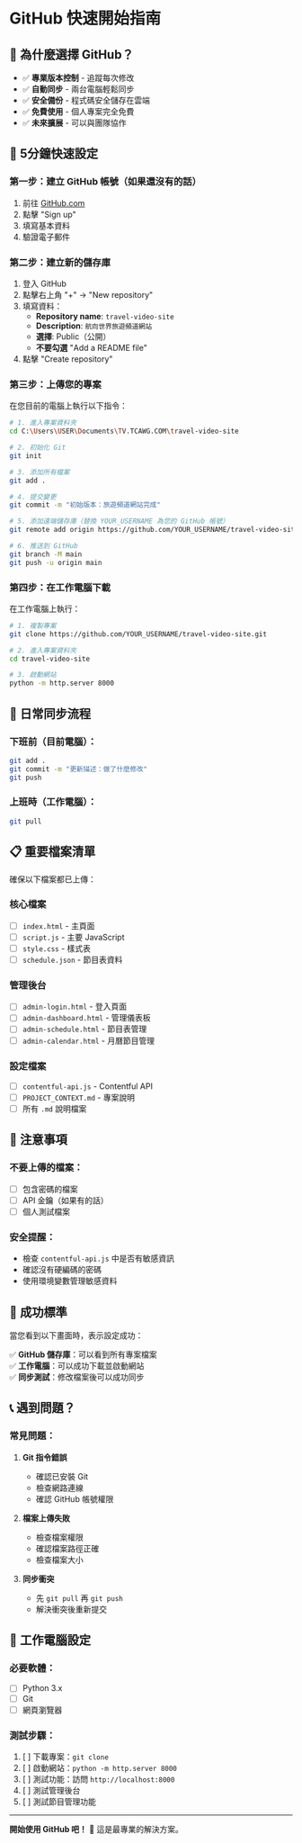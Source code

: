# GitHub 快速開始指南

## 🎯 為什麼選擇 GitHub？

- ✅ **專業版本控制** - 追蹤每次修改
- ✅ **自動同步** - 兩台電腦輕鬆同步
- ✅ **安全備份** - 程式碼安全儲存在雲端
- ✅ **免費使用** - 個人專案完全免費
- ✅ **未來擴展** - 可以與團隊協作

## 🚀 5分鐘快速設定

### 第一步：建立 GitHub 帳號（如果還沒有的話）

1. 前往 [GitHub.com](https://github.com)
2. 點擊 "Sign up"
3. 填寫基本資料
4. 驗證電子郵件

### 第二步：建立新的儲存庫

1. 登入 GitHub
2. 點擊右上角 "+" → "New repository"
3. 填寫資料：
   - **Repository name**: `travel-video-site`
   - **Description**: `航向世界旅遊頻道網站`
   - **選擇**: Public（公開）
   - **不要勾選** "Add a README file"
4. 點擊 "Create repository"

### 第三步：上傳您的專案

在您目前的電腦上執行以下指令：

```bash
# 1. 進入專案資料夾
cd C:\Users\USER\Documents\TV.TCAWG.COM\travel-video-site

# 2. 初始化 Git
git init

# 3. 添加所有檔案
git add .

# 4. 提交變更
git commit -m "初始版本：旅遊頻道網站完成"

# 5. 添加遠端儲存庫（替換 YOUR_USERNAME 為您的 GitHub 帳號）
git remote add origin https://github.com/YOUR_USERNAME/travel-video-site.git

# 6. 推送到 GitHub
git branch -M main
git push -u origin main
```

### 第四步：在工作電腦下載

在工作電腦上執行：

```bash
# 1. 複製專案
git clone https://github.com/YOUR_USERNAME/travel-video-site.git

# 2. 進入專案資料夾
cd travel-video-site

# 3. 啟動網站
python -m http.server 8000
```

## 🔄 日常同步流程

### 下班前（目前電腦）：
```bash
git add .
git commit -m "更新描述：做了什麼修改"
git push
```

### 上班時（工作電腦）：
```bash
git pull
```

## 📋 重要檔案清單

確保以下檔案都已上傳：

### 核心檔案
- [ ] `index.html` - 主頁面
- [ ] `script.js` - 主要 JavaScript
- [ ] `style.css` - 樣式表
- [ ] `schedule.json` - 節目表資料

### 管理後台
- [ ] `admin-login.html` - 登入頁面
- [ ] `admin-dashboard.html` - 管理儀表板
- [ ] `admin-schedule.html` - 節目表管理
- [ ] `admin-calendar.html` - 月曆節目管理

### 設定檔案
- [ ] `contentful-api.js` - Contentful API
- [ ] `PROJECT_CONTEXT.md` - 專案說明
- [ ] 所有 `.md` 說明檔案

## 🚨 注意事項

### 不要上傳的檔案：
- [ ] 包含密碼的檔案
- [ ] API 金鑰（如果有的話）
- [ ] 個人測試檔案

### 安全提醒：
- 檢查 `contentful-api.js` 中是否有敏感資訊
- 確認沒有硬編碼的密碼
- 使用環境變數管理敏感資料

## 🎯 成功標準

當您看到以下畫面時，表示設定成功：

✅ **GitHub 儲存庫**：可以看到所有專案檔案  
✅ **工作電腦**：可以成功下載並啟動網站  
✅ **同步測試**：修改檔案後可以成功同步  

## 📞 遇到問題？

### 常見問題：

1. **Git 指令錯誤**
   - 確認已安裝 Git
   - 檢查網路連線
   - 確認 GitHub 帳號權限

2. **檔案上傳失敗**
   - 檢查檔案權限
   - 確認檔案路徑正確
   - 檢查檔案大小

3. **同步衝突**
   - 先 `git pull` 再 `git push`
   - 解決衝突後重新提交

## 🔧 工作電腦設定

### 必要軟體：
- [ ] Python 3.x
- [ ] Git
- [ ] 網頁瀏覽器

### 測試步驟：
1. [ ] 下載專案：`git clone`
2. [ ] 啟動網站：`python -m http.server 8000`
3. [ ] 測試功能：訪問 `http://localhost:8000`
4. [ ] 測試管理後台
5. [ ] 測試節目管理功能

---

**開始使用 GitHub 吧！** 🚀 這是最專業的解決方案。




